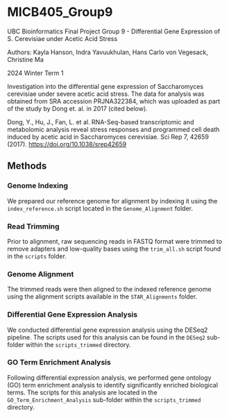 # MICB405_Group9

UBC Bioinformatics Final Project Group 9 - Differential Gene Expression of S. Cerevisiae under Acetic Acid Stress

Authors: Kayla Hanson, Indra Yavuukhulan, Hans Carlo von Vegesack, Christine Ma

2024 Winter Term 1


Investigation into the differential gene expression of Saccharomyces cerevisiae under severe acetic acid stress. The data for analysis was obtained from SRA accession PRJNA322384, which was uploaded as part of the study by Dong et. al. in 2017 (cited below). 


Dong, Y., Hu, J., Fan, L. et al. RNA-Seq-based transcriptomic and metabolomic analysis reveal stress responses and programmed cell death induced by acetic acid in Saccharomyces cerevisiae. Sci Rep 7, 42659 (2017). https://doi.org/10.1038/srep42659

## Methods

### Genome Indexing
We prepared our reference genome for alignment by indexing it using the `index_reference.sh` script located in the `Genome_Alignment` folder.

### Read Trimming
Prior to alignment, raw sequencing reads in FASTQ format were trimmed to remove adapters and low-quality bases using the `trim_all.sh` script found in the `scripts` folder.

### Genome Alignment
The trimmed reads were then aligned to the indexed reference genome using the alignment scripts available in the `STAR_Alignments` folder.

### Differential Gene Expression Analysis
We conducted differential gene expression analysis using the DESeq2 pipeline. The scripts used for this analysis can be found in the `DESeq2` sub-folder within the `scripts_trimmed` directory.

### GO Term Enrichment Analysis
Following differential expression analysis, we performed gene ontology (GO) term enrichment analysis to identify significantly enriched biological terms. The scripts for this analysis are located in the `GO_Term_Enrichment_Analysis` sub-folder within the `scripts_trimmed` directory.
